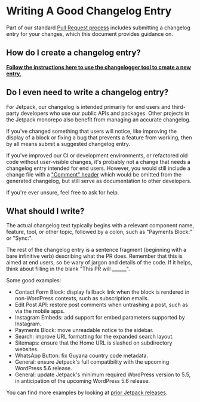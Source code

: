 # Writing A Good Changelog Entry

Part of our standard [Pull Request process](./monorepo.md#jetpack-changelogger) includes submitting a changelog entry for your changes, which this document provides guidance on.

## How do I create a changelog entry?

**[Follow the instructions here to use the changelogger tool to create a new entry.](./monorepo.md#using-the-jetpack-changelogger)**

## Do I even need to write a changelog entry?

For Jetpack, our changelog is intended primarily for end users and third-party developers who use our public APIs and packages. Other projects in the Jetpack monorepo also benefit from managing an accurate changelog.

If you've changed something that users will notice, like improving the display of a block or fixing a bug that prevents a feature from working, then by all means submit a suggested changelog entry.

If you've improved our CI or development environments, or refactored old code without user-visible changes, it's probably not a change that needs a changelog entry intended for end users. However, you would still include a change file with a ["Comment" header](./monorepo.md#using-the-jetpack-changelogger) which would be omitted from the generated changelog, but still serve as documentation to other developers.

If you're ever unsure, feel free to ask for help.

## What should I write?

The actual changelog text typically begins with a relevant component name, feature, tool, or other topic, followed by a colon, such as "Payments Block:" or "Sync:".

The rest of the changelog entry is a sentence fragment (beginning with a bare infinitive verb) describing what the PR does. Remember that this is aimed at end users, so be wary of jargon and details of the code. If it helps, think about filling in the blank "This PR will ______".

Some good examples:

* Contact Form Block: display fallback link when the block is rendered in non-WordPress contexts, such as subscription emails.
* Edit Post API: restore post comments when untrashing a post, such as via the mobile apps.
* Instagram Embeds: add support for embed parameters supported by Instagram.
* Payments Block: move unreadable notice to the sidebar.
* Search: improve URL formatting for the expanded search layout.
* Sitemaps: ensure that the Home URL is slashed on subdirectory websites.
* WhatsApp Button: fix Guyana country code metadata.
* General: ensure Jetpack's full compatibility with the upcoming WordPress 5.6 release.
* General: update Jetpack's minimum required WordPress version to 5.5, in anticipation of the upcoming WordPress 5.6 release.

You can find more examples by looking at [prior Jetpack releases](https://github.com/Automattic/jetpack-production/releases).
